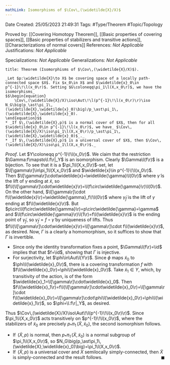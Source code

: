 ```yaml
---
mathLink: Isomorphisms of $\Cov\,(\widetilde{X}/X)$
---
```



<div class="topSpace"></div>

Date Created: 25/05/2023 21:49:31
Tags: #Type/Theorem #Topic/Topology

Proved by: [[Covering Homotopy Theorem]], [[Basic properties of covering spaces]], [[Basic properties of stabilizers and transitive actions]], [[Characterizations of normal covers]]
References: _Not Applicable_
Justifications: _Not Applicable_

Specializations: _Not Applicable_
Generalizations: _Not Applicable_

``` ad-Theorem
title: Theorem (Isomorphisms of $\Cov\,(\widetilde{X}/X)$).

_Let $p:\widetilde{X}\to X$ be covering space of a locally path-connected space $X$. Fix $x_0\in X$ and $\widetilde{x}_0\in p^{-1}\!\l(x_0\r)$. Setting $G\coloneqq\pi_1\l(X,x_0\r)$, we have the isomorphisms_
$$\begin{equation}
    \Cov\,(\widetilde{X}/X)\iso\Aut\!\l(p^{-1}\!\l(x_0\r)\r)\iso N_G\big(p_\ast\pi_1\,(\widetilde{X},\widetilde{x}_0)\big)/p_\ast\pi_1\,(\widetilde{X},\widetilde{x}_0).
\end{equation}$$
* _If $\,(\widetilde{X},p)$ is a normal cover of $X$, then for all $\widetilde{x}_0\in p^{-1}\!\l(x_0\r)$, we have_ $\Cov\,(\widetilde{X}/X)\iso\pi_1\l(X,x_0\r)/p_\ast\pi_1\,(\widetilde{X},\widetilde{x}_0)$_._
* _If $\,(\widetilde{X},p)$ is a universal cover of $X$, then $\Cov\,(\widetilde{X}/X)\iso\pi_1\l(X,x_0\r)$._

```

_Proof_. Let $Y\coloneqq p^{-1}\!\l(x_0\r)$. We claim that the restriction $\Gamma:f\mapsto\l.f\r|_Y$ is an isomorphism. Clearly $\Gamma\l(f\r)$ is a bijection. To see that it is a $\pi_1\l(X,x_0\r)$-set, let $\l[\gamma\r]\in\pi_1\l(X,x_0\r)$ and $\widetilde{x}\in p^{-1}\!\l(x_0\r)$. Then $\l[\gamma\r]\cdot\widetilde{x}=\widetilde{\gamma}\l(0\r)$ where $\widetilde{\gamma}$ is the lift of $\gamma$ ending at $\widetilde{x}$, so $f\l(\l[\gamma\r]\cdot\widetilde{x}\r)=\l(f\circ\widetilde{\gamma}\r)\l(0\r)$. On the other hand, $\l[\gamma\r]\cdot f\l(\widetilde{x}\r)=\widetilde{\gamma}_f\!\l(0\r)$ where $\widetilde{\gamma}_f$ is the lift of $\gamma$ ending at $f\l(\widetilde{x}\r)$. But $p\circ\l(f\circ\widetilde{\gamma}\r)=p\circ\widetilde{\gamma}=\gamma$ and $\l(f\circ\widetilde{\gamma}\r)\l(1\r)=f\l(\widetilde{x}\r)$ is the ending point of $\widetilde{\gamma}_f$, so $\widetilde{\gamma}_f=f\circ\widetilde{\gamma}$ by uniqueness of lifts. Thus $f\l(\l[\gamma\r]\cdot\widetilde{x}\r)=\l[\gamma\r]\cdot f\l(\widetilde{x}\r)$, as desired. Now, $\Gamma$ is a clearly a homomorphism, so it suffices to show that $\Gamma$ is invertible.
* Since only the identity transformation fixes a point, $\Gamma\l(f\r)=\id$ implies that that $f=\id$, showing that $\Gamma$ is injective.
* For surjectivity, let $\phi\in\Aut\l(Y\r)$. Since $\phi$ maps $\widetilde{x}_0$ to $\phi\l(\widetilde{x}_0\r)$, there is a covering transformation $f$ with $f\l(\widetilde{x}_0\r)=\phi\l(\widetilde{x}_0\r)$. Take $\widetilde{x}_1\in Y$, which, by transitivity of the action, is of the form $\widetilde{x}_1=\l[\gamma\r]\cdot\widetilde{x}_0$. Then $f\l(\widetilde{x}_1\r)=f\l(\l[\gamma\r]\cdot\widetilde{x}_0\r)=\l[\gamma\r]\cdot f\l(\widetilde{x}_0\r)=\l[\gamma\r]\cdot\phi\l(\widetilde{x}_0\r)=\phi\l(\widetilde{x}_1\r)$, so $\phi=\l.f\r|_Y$, as desired.

Thus $\Cov\,(\widetilde{X}/X)\iso\Aut\!\l(p^{-1}\!\l(x_0\r)\r)$. Since $\pi_1\l(X,x_0\r)$ acts transitively on $p^{-1}\!\l(x_0\r)$, where the stabilizers of $\widetilde{x}_0$ are precisely $p_\ast\pi_1\,(\widetilde{X},\widetilde{x}_0)$, the second isomorphism follows.
* If $\,(\widetilde{X},p)$ is normal, then $p_\ast\pi_1\,(\widetilde{X},\widetilde{x}_0)$ is a normal subgroup of $\pi_1\l(X,x_0\r)$, so $N_G\big(p_\ast\pi_1\,(\widetilde{X},\widetilde{x}_0)\big)=\pi_1\l(X,x_0\r)$.
* If $\,(\widetilde{X},p)$ is a universal cover and $X$ semilocally simply-connected, then $\widetilde{X}$ is simply-connected and the result follows.<span style="float:right;">$\blacksquare$</span>
